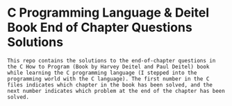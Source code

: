 # C Programming Language & Deitel Book End of Chapter Questions Solutions


    This repo contains the solutions to the end-of-chapter questions in the C How to Program (Book by Harvey Deitel and Paul Deitel) book while learning the C programming language (I stepped into the programming world with the C language). The first number in the C files indicates which chapter in the book has been solved, and the next number indicates which problem at the end of the chapter has been solved.

